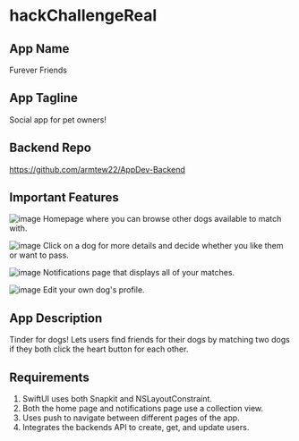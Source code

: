 # hackChallengeReal

## App Name
Furever Friends

## App Tagline
Social app for pet owners!

## Backend Repo
https://github.com/armtew22/AppDev-Backend

## Important Features
![image](https://user-images.githubusercontent.com/119459603/205411964-0159cb03-070a-463a-896b-8bf944d90718.png)
Homepage where you can browse other dogs available to match with.

![image](https://user-images.githubusercontent.com/119459603/205412659-150124fb-7148-4aa2-8661-959a8e26795c.png)
Click on a dog for more details and decide whether you like them or want to pass.

![image](https://user-images.githubusercontent.com/119459603/205413924-f15a4f14-6d59-4607-8d15-fb376287df70.png)
Notifications page that displays all of your matches.

![image](https://user-images.githubusercontent.com/119459603/205412292-7997360e-eda2-4530-9193-702225801051.png)
Edit your own dog's profile. 

## App Description
Tinder for dogs! Lets users find friends for their dogs by matching two dogs if they both click the heart button for each other. 

## Requirements
1. SwiftUI uses both Snapkit and NSLayoutConstraint.
2. Both the home page and notifications page use a collection view.
3. Uses push to navigate between different pages of the app.
4. Integrates the backends API to create, get, and update users. 




